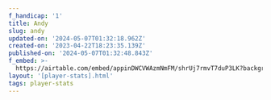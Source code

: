 ```yaml
---
f_handicap: '1'
title: Andy
slug: andy
updated-on: '2024-05-07T01:32:18.962Z'
created-on: '2023-04-22T18:23:35.139Z'
published-on: '2024-05-07T01:32:48.843Z'
f_embed: >-
  https://airtable.com/embed/appinDWCVWAzmNmFM/shrUj7rmvT7duP3LK?backgroundColor=gray&viewControls=on
layout: '[player-stats].html'
tags: player-stats
---
```



